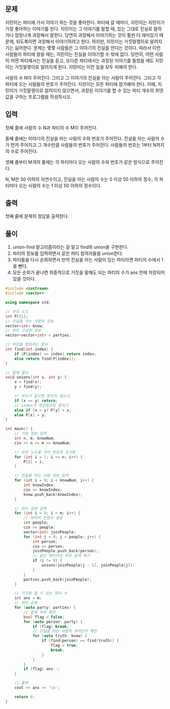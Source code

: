 ## 문제
지민이는 파티에 가서 이야기 하는 것을 좋아한다. 파티에 갈 때마다, 지민이는 지민이가 가장 좋아하는 이야기를 한다. 지민이는 그 이야기를 말할 때, 있는 그대로 진실로 말하거나 엄청나게 과장해서 말한다. 당연히 과장해서 이야기하는 것이 훨씬 더 재미있기 때문에, 되도록이면 과장해서 이야기하려고 한다. 하지만, 지민이는 거짓말쟁이로 알려지기는 싫어한다. 문제는 몇몇 사람들은 그 이야기의 진실을 안다는 것이다. 따라서 이런 사람들이 파티에 왔을 때는, 지민이는 진실을 이야기할 수 밖에 없다. 당연히, 어떤 사람이 어떤 파티에서는 진실을 듣고, 또다른 파티에서는 과장된 이야기를 들었을 때도 지민이는 거짓말쟁이로 알려지게 된다. 지민이는 이런 일을 모두 피해야 한다.

사람의 수 N이 주어진다. 그리고 그 이야기의 진실을 아는 사람이 주어진다. 그리고 각 파티에 오는 사람들의 번호가 주어진다. 지민이는 모든 파티에 참가해야 한다. 이때, 지민이가 거짓말쟁이로 알려지지 않으면서, 과장된 이야기를 할 수 있는 파티 개수의 최댓값을 구하는 프로그램을 작성하시오.

## 입력
첫째 줄에 사람의 수 N과 파티의 수 M이 주어진다.

둘째 줄에는 이야기의 진실을 아는 사람의 수와 번호가 주어진다. 진실을 아는 사람의 수가 먼저 주어지고 그 개수만큼 사람들의 번호가 주어진다. 사람들의 번호는 1부터 N까지의 수로 주어진다.

셋째 줄부터 M개의 줄에는 각 파티마다 오는 사람의 수와 번호가 같은 방식으로 주어진다.

N, M은 50 이하의 자연수이고, 진실을 아는 사람의 수는 0 이상 50 이하의 정수, 각 파티마다 오는 사람의 수는 1 이상 50 이하의 정수이다.

## 출력
첫째 줄에 문제의 정답을 출력한다.

## 풀이
1. union-find 알고리즘이라는 걸 알고 find와 union을 구현한다.
2. 파티의 정보를 입력하면서 같은 파티 참여자들을 union한다.
3. 파티들을 다시 순회하면서 만약 진실을 아는 사람이 있는 파티라면 파티의 수에서 1을 뺀다.
4. 모든 순회가 끝나면 최종적으로 거짓을 말해도 되는 파티의 수가 ans 안에 저장되어 있을 것이다.

```cpp
#include <iostream>
#include <vector>

using namespace std;

// 부모 노드
int P[51];
// 진실을 아는 사람의 정보
vector<int> know;
// 파티 구성원 정보
vector<vector<int> > parties;

// 부모를 찾아주는 함수
int find(int index) {
    if (P[index] == index) return index;
    else return find(P[index]);
}

// 합체 함수
void unions(int x, int y) {
    x = find(x);
    y = find(y);

    // 부모가 같으면 합치지 않는다.
    if (x == y) return;
    // index가 작은쪽으로 합치기
    else if (x < y) P[y] = x;
    else P[x] = y;
}

int main() {
    // 기본 정보 입력
    int n, m, knowNum;
    cin >> n >> m >> knowNum;

    // 부모 노드를 각자 번호로 초기화
    for (int i = 1; i <= n; i++) {
        P[i] = i;
    }

    // 진실을 아는 사람 정보 입력
    for (int i = 0; i < knowNum; i++) {
        int knowIndex;
        cin >> knowIndex;
        know.push_back(knowIndex);
    }

    // 파티 정보 입력
    for (int i = 0; i < m; i++) {
        // 파티의 인원수 설정
        int people;
        cin >> people;
        vector<int> joinPeople;
        for (int j = 0; j < people; j++) {
            int person;
            cin >> person;
            joinPeople.push_back(person);
            // 같은 파티끼리 부모 같게 하기
            if (j != 0) {
                unions(joinPeople[j - 1], joinPeople[j]);
            }
        }
        parties.push_back(joinPeople);
    }

    // 거짓말 할 수 있는 파티 수
    int ans = m;
    // 파티 순회
    for (auto party: parties) {
        // 합체 여부 확인
        bool flag = false;
        for (auto person: party) {
            if (flag) break;
            // 진실을 아는 사람의 무리인지 확인
            for (auto truth: know) {
                if (find(person) == find(truth)) {
                    flag = true;
                    break;
                }
            }
        }
        if (flag) ans--;
    }

    // 출력
    cout << ans << '\n';

    return 0;
}
```
